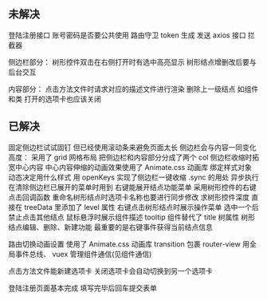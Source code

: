 ## 未解决

登陆注册接口 账号密码是否要公共使用
路由守卫
token 生成 发送
axios 接口 拦截器

侧边栏部分：
树形控件双击在右侧打开时有选中高亮显示
树形结点增删改后要与后台交互

内容部分：
点击方法文件时请求对应的描述文件进行渲染
删除上一级结点 如组件和类 打开的选项卡也应该关闭

## 已解决

固定侧边栏试试固钉 但已经使用滚动条来避免页面太长
侧边栏会与内容一同变化高度： 采用了 grid 网格布局 把侧边栏和内容部分分成了两个 col
侧边栏收缩时拓宽中心内容 中心内容伸缩的动画效果使用了 Animate.css 动画库 绑定样式对象 动态决定用什么样式
用 openKeys 实现了侧边栏一键收缩
.sync 的用处 异步执行 在清除侧边栏已展开的菜单时用到
右键能展开结点功能菜单 采用树形控件的右键点击回调函数
重命名树形结点时选项卡名称也要进行同步修改
求树形控件深度 直接在 treeData 里添加了 level 属性
右键点击树形结点时展示操作菜单 选中一个后禁止点击其他结点
鼠标悬浮时展示组件描述 tooltip 组件替代了 title 树属性
树形结点编辑、删除、新建功能 最重要的是右键事件获得当前结点信息

路由切换动画设置 使用了 Animate.css 动画库 transition 包裹 router-view
用全局事件总线、 vuex 管理组件通信(见组件通信)

点击方法文件能新建选项卡
关闭选项卡会自动切换到另一个选项卡

登陆注册页面基本完成
填写完毕后回车提交表单